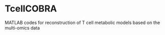 # TcellCOBRA
MATLAB codes for reconstruction of T cell metabolic models based on the multi-omics data

